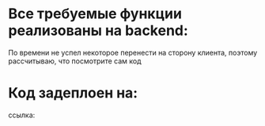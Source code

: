 
# Все требуемые функции реализованы на backend:

По времени не успел некоторое перенести на сторону клиента, поэтому рассчитываю, что посмотрите сам код

# Код задеплоен на:

ссылка:
